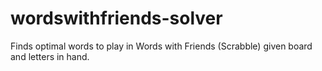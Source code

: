 # wordswithfriends-solver
Finds optimal words to play in Words with Friends (Scrabble) given board and letters in hand.

